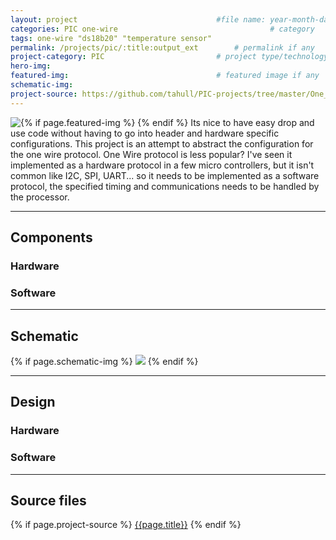 ```yaml
---
layout: project                               #file name: year-month-day-title.md
categories: PIC one-wire                                  # category
tags: one-wire "ds18b20" "temperature sensor"
permalink: /projects/pic/:title:output_ext        # permalink if any
project-category: PIC                         # project type/technology used
hero-img:
featured-img:                                 # featured image if any
schematic-img:
project-source: https://github.com/tahull/PIC-projects/tree/master/One_Wire.X                              # sources
---
```


{% if page.featured-img %}
  <img src="{{ page.featured-img }}" class="img-fluid mr-3" style="float:left; max-width:15rem;"/>{% endif %}
Its nice to have easy drop and use code without having to go into header and hardware specific configurations. This project is an attempt to abstract the configuration for the one wire protocol.
One Wire protocol is less popular? I've seen it implemented as a hardware protocol in a few micro controllers, but it isn't common like I2C, SPI, UART... so it needs to be implemented as a software protocol, the specified timing and communications needs to be handled by the processor.

---
## Components
### Hardware

### Software

---
## Schematic
{% if page.schematic-img %}
  <img src="{{ page.schematic-img }}" class="img-fluid"/>
{% endif %}

---
## Design
### Hardware

### Software

---
## Source files
{% if page.project-source %}
  <a href="{{ page.project-source }}">{{page.title}}</a>
{% endif %}
